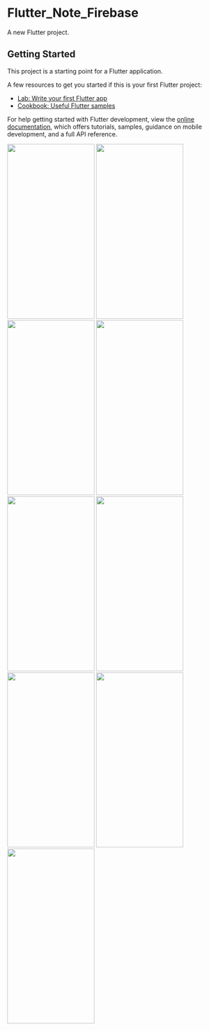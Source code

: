 # Flutter_Note_Firebase

A new Flutter project.

## Getting Started

This project is a starting point for a Flutter application.

A few resources to get you started if this is your first Flutter project:

- [Lab: Write your first Flutter app](https://docs.flutter.dev/get-started/codelab)
- [Cookbook: Useful Flutter samples](https://docs.flutter.dev/cookbook)

For help getting started with Flutter development, view the
[online documentation](https://docs.flutter.dev/), which offers tutorials,
samples, guidance on mobile development, and a full API reference.

<img src="https://user-images.githubusercontent.com/116051442/227448698-3b5795a9-83d8-42c6-a34f-3a493963d85a.png" width="200" height="400"/>
<img src="https://user-images.githubusercontent.com/116051442/227449487-2844f11c-8e1a-4636-86e6-8dcf1f957b4d.png" width="200" height="400"/>
<img src="https://user-images.githubusercontent.com/116051442/227449491-6d085275-e015-4403-b7ec-dd14269c2cf3.png" width="200" height="400"/>
<img src="https://user-images.githubusercontent.com/116051442/227449494-d1f74f1d-e516-4932-a7fb-bfbe9bd3e409.png" width="200" height="400"/>
<img src="https://user-images.githubusercontent.com/116051442/227449497-f54dac59-32a1-4678-a2f6-7834279d711b.png" width="200" height="400"/>
<img src="https://user-images.githubusercontent.com/116051442/227449500-eb9513a8-c94b-4735-a552-91b28c71a18a.png" width="200" height="400"/>
<img src="https://user-images.githubusercontent.com/116051442/227449501-2753c996-8c68-4a62-b496-6a1ad54a290e.png" width="200" height="400"/>
<img src="https://user-images.githubusercontent.com/116051442/227449503-c2e54b2a-57b0-4690-a80c-734b71af3d20.png" width="200" height="400"/>
<img src="https://user-images.githubusercontent.com/116051442/227449505-936a2022-e744-4e6e-958a-54bcb96004f1.png" width="200" height="400"/>










